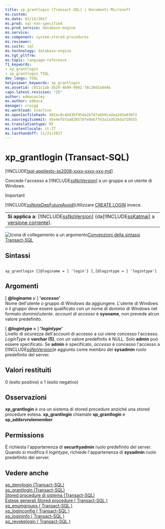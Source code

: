 ```yaml
---
title: xp_grantlogin (Transact-SQL) | Documenti Microsoft
ms.custom: 
ms.date: 03/14/2017
ms.prod: sql-non-specified
ms.prod_service: database-engine
ms.service: 
ms.component: system-stored-procedures
ms.reviewer: 
ms.suite: sql
ms.technology: database-engine
ms.tgt_pltfrm: 
ms.topic: language-reference
f1_keywords:
- xp_grantlogin
- xp_grantlogin_TSQL
dev_langs: TSQL
helpviewer_keywords: xp_grantlogin
ms.assetid: c851c1ab-3b29-4b99-9902-78c2665a844b
caps.latest.revision: "25"
author: edmacauley
ms.author: edmaca
manager: craigg
ms.workload: Inactive
ms.openlocfilehash: 401ec8c4b43bf95de2b7d7a6b9cadaa3d3a038f2
ms.sourcegitcommit: 45e4efb7aa828578fe9eb7743a1a3526da719555
ms.translationtype: MT
ms.contentlocale: it-IT
ms.lasthandoff: 11/21/2017
---
```

# <a name="xpgrantlogin-transact-sql"></a>xp_grantlogin (Transact-SQL)
[!INCLUDE[tsql-appliesto-ss2008-xxxx-xxxx-xxx-md](../../includes/tsql-appliesto-ss2008-xxxx-xxxx-xxx-md.md)]

  Concede l'accesso a [!INCLUDE[ssNoVersion](../../includes/ssnoversion-md.md)] a un gruppo a un utente di Windows.  
  
> [!IMPORTANT]  
>  [!INCLUDE[ssNoteDepFutureAvoid](../../includes/ssnotedepfutureavoid-md.md)]Utilizzare [CREATE LOGIN](../../t-sql/statements/create-login-transact-sql.md) invece.  
  
||  
|-|  
|**Si applica a**: [!INCLUDE[ssNoVersion](../../includes/ssnoversion-md.md)] (da[!INCLUDE[ssKatmai](../../includes/sskatmai-md.md)] a [versione corrente](http://go.microsoft.com/fwlink/p/?LinkId=299658)).|  
  
 ![Icona di collegamento a un argomento](../../database-engine/configure-windows/media/topic-link.gif "Icona di collegamento a un argomento")[Convenzioni della sintassi Transact-SQL](../../t-sql/language-elements/transact-sql-syntax-conventions-transact-sql.md)  
  
## <a name="syntax"></a>Sintassi  
  
```  
  
xp_grantlogin {[@loginame = ] 'login'} [,[@logintype = ] 'logintype']  
```  
  
## <a name="arguments"></a>Argomenti  
 [  **@loginame =** ] **'***accesso***'**  
 Nome dell'utente o gruppo di Windows da aggiungere. L'utente di Windows o il gruppo deve essere qualificato con un nome di dominio di Windows nel formato *dominio*\\*utente*. *account di accesso* è **sysname**, non prevede alcun valore predefinito.  
  
 [  **@logintype =** ] **'***logintype***'**  
 Livello di sicurezza dell'account di accesso a cui viene concesso l'accesso. *LoginType* è **varchar (5)**, con un valore predefinito è NULL. Solo **admin** può essere specificato. Se **admin** è specificato, *accesso* è concesso l'accesso a [!INCLUDE[ssNoVersion](../../includes/ssnoversion-md.md)]e aggiunto come membro del **sysadmin** ruolo predefinito del server.  
  
## <a name="return-code-values"></a>Valori restituiti  
 0 (esito positivo) o 1 (esito negativo)  
  
## <a name="remarks"></a>Osservazioni  
 **xp_grantlogin** è ora un sistema di stored procedure anziché una stored procedure estesa. **xp_grantlogin** chiamate **sp_grantlogin** e **sp_addsrvrolemember**.  
  
## <a name="permissions"></a>Permissions  
 È richiesta l'appartenenza di **securityadmin** ruolo predefinito del server. Quando si modifica il *logintype*, richiede l'appartenenza di **sysadmin** ruolo predefinito del server.  
  
## <a name="see-also"></a>Vedere anche  
 [sp_denylogin &#40;Transact-SQL&#41;](../../relational-databases/system-stored-procedures/sp-denylogin-transact-sql.md)   
 [sp_grantlogin &#40;Transact-SQL&#41;](../../relational-databases/system-stored-procedures/sp-grantlogin-transact-sql.md)   
 [Stored procedure di sistema &#40;Transact-SQL&#41;](../../relational-databases/system-stored-procedures/system-stored-procedures-transact-sql.md)   
 [Estese generali Stored procedure &#40; Transact-SQL &#41;](../../relational-databases/system-stored-procedures/general-extended-stored-procedures-transact-sql.md)   
 [xp_enumgroups &#40; Transact-SQL &#41;](../../relational-databases/system-stored-procedures/xp-enumgroups-transact-sql.md)   
 [xp_loginconfig &#40; Transact-SQL &#41;](../../relational-databases/system-stored-procedures/xp-loginconfig-transact-sql.md)   
 [xp_logininfo &#40; Transact-SQL &#41;](../../relational-databases/system-stored-procedures/xp-logininfo-transact-sql.md)   
 [sp_revokelogin &#40; Transact-SQL &#41;](../../relational-databases/system-stored-procedures/sp-revokelogin-transact-sql.md)  
  
  
